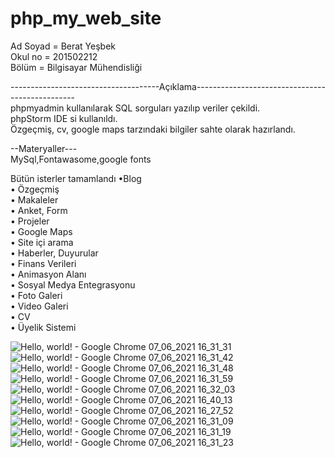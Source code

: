 # php_my_web_site

Ad Soyad = Berat Yeşbek 
 <br/>
Okul no = 201502212 
 <br/>
Bölüm = Bilgisayar Mühendisliği

-------------------------------------Açıklama------------------------------------------------
 <br/>
phpmyadmin kullanılarak SQL sorguları yazılıp veriler çekildi.
 <br/>
 phpStorm IDE si kullanıldı.
 <br/>
 Özgeçmiş, cv, google maps tarzındaki bilgiler sahte olarak hazırlandı.




--Materyaller---
 <br/>
MySql,Fontawasome,google fonts


Bütün isterler tamamlandı
 •Blog
  <br/>
•	Özgeçmiş
 <br/>
•	Makaleler
 <br/>
•	Anket, Form
 <br/>
•	Projeler
 <br/>
•	Google Maps
 <br/>
•	Site içi arama
 <br/>
•	Haberler, Duyurular
 <br/>
•	Finans Verileri
 <br/>
•	Animasyon Alanı
 <br/>
•	Sosyal Medya Entegrasyonu
 <br/>
•	Foto Galeri
 <br/>
•	Video Galeri
 <br/>
•	CV
 <br/>
•	Üyelik Sistemi
 <br/>




![Hello, world! - Google Chrome 07_06_2021 16_31_31](https://user-images.githubusercontent.com/77804034/121026763-162a3080-c7af-11eb-9ea1-6d5026f43f1e.png)
![Hello, world! - Google Chrome 07_06_2021 16_31_42](https://user-images.githubusercontent.com/77804034/121026774-19252100-c7af-11eb-8ce4-a1d4f71847eb.png)
![Hello, world! - Google Chrome 07_06_2021 16_31_48](https://user-images.githubusercontent.com/77804034/121026813-1f1b0200-c7af-11eb-9d8e-c06844cb6d8b.png)
![Hello, world! - Google Chrome 07_06_2021 16_31_59](https://user-images.githubusercontent.com/77804034/121026880-2e9a4b00-c7af-11eb-8266-54c67b7748f7.png)
![Hello, world! - Google Chrome 07_06_2021 16_32_03](https://user-images.githubusercontent.com/77804034/121026921-3823b300-c7af-11eb-9fb9-8f786f4d1c3c.png)
![Hello, world! - Google Chrome 07_06_2021 16_40_13](https://user-images.githubusercontent.com/77804034/121026937-3b1ea380-c7af-11eb-8a71-f1426a929d45.png)
![Hello, world! - Google Chrome 07_06_2021 16_27_52](https://user-images.githubusercontent.com/77804034/121026947-3f4ac100-c7af-11eb-92f5-cc272e1f4a31.png)
![Hello, world! - Google Chrome 07_06_2021 16_31_09](https://user-images.githubusercontent.com/77804034/121026976-440f7500-c7af-11eb-9301-9737253673dd.png)
![Hello, world! - Google Chrome 07_06_2021 16_31_19](https://user-images.githubusercontent.com/77804034/121026994-496cbf80-c7af-11eb-97c2-49365fc99d44.png)
![Hello, world! - Google Chrome 07_06_2021 16_31_23](https://user-images.githubusercontent.com/77804034/121027025-51c4fa80-c7af-11eb-9182-71def2a85620.png)
